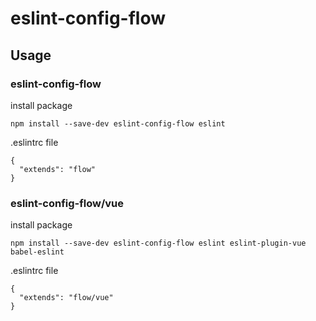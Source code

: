 # eslint-config-flow

## Usage

### eslint-config-flow

install package

```code
npm install --save-dev eslint-config-flow eslint
```

.eslintrc file

```code
{
  "extends": "flow"
}
```

### eslint-config-flow/vue

install package

```code
npm install --save-dev eslint-config-flow eslint eslint-plugin-vue babel-eslint
```

.eslintrc file

```code
{
  "extends": "flow/vue"
}
```
